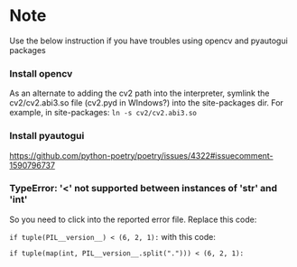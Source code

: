 # Note

Use the below instruction if you have troubles using opencv and pyautogui packages

### Install opencv

As an alternate to adding the cv2 path into the interpreter, symlink the cv2/cv2.abi3.so file (cv2.pyd in WIndows?) into
the site-packages dir. For example, in site-packages:
```ln -s cv2/cv2.abi3.so```

### Install pyautogui

https://github.com/python-poetry/poetry/issues/4322#issuecomment-1590796737

### TypeError: '<' not supported between instances of 'str' and 'int'

So you need to click into the reported error file. Replace this code:

```if tuple(PIL__version__) < (6, 2, 1):```
with this code:

```if tuple(map(int, PIL__version__.split("."))) < (6, 2, 1):```